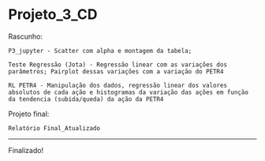 ﻿# Projeto_3_CD

Rascunho:

	P3_jupyter - Scatter com alpha e montagem da tabela;

	Teste Regressão (Jota) - Regressão linear com as variações dos parâmetros; Pairplot dessas variações com a variação do PETR4

	RL PETR4 - Manipulação dos dados, regressão linear dos valores absolutos de cada ação e histogramas da variação das ações em função da tendencia (subida/queda) da ação da PETR4

Projeto final:
	
	Relatório Final_Atualizado

---
Finalizado!
